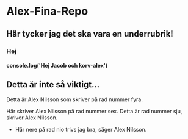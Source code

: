 # Alex-Fina-Repo
## Här tycker jag det ska vara en underrubrik!
### Hej
#### console.log('Hej Jacob och korv-alex')
## Detta är inte så viktigt...
Detta är Alex Nilsson som skriver på rad nummer fyra.

Här skriver Alex Nilsson på rad nummer sex.
Detta är rad nummer sju, skriver Alex Nilsson.

- Här nere på rad nio trivs jag bra, säger Alex Nilsson.